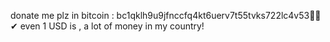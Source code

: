  donate me plz in bitcoin : bc1qklh9u9jfnccfq4kt6uerv7t55tvks722lc4v53🎁😊✔
 even 1 USD is , a lot of money in my country!
